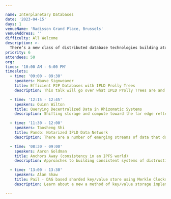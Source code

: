 ```yaml
---

name: Interplanetary Databases
date: '2023-04-15'
days: 1
venueName: 'Radisson Grand Place, Brussels'
venueAddress: ''
difficulty: All Welcome
description: >-
  There’s a new class of distributed database technologies building atop steady advances in IPLD & hash linked data structures in general. In this track we’ll gather those brave enough to take on CAP theorem in a decentralized context, share notes on what’s working, and hear presentations from teams pushing the envelope on what databases can do and where they can exist.
priority: 6
attendees: 50
org: 
times: '10:00 AM - 6:00 PM'
timeslots:
  - time: '09:00 - 09:30'
    speakers: Mauve Signweaver
    title: Efficient P2P Databases with IPLD Prolly Trees
    description: This talk will go over what IPLD Prolly Trees are and how they can be used to build efficient Peer to Peer Databases which can query large amounts of data using built in indexes.

  - time: '12:15 - 12:45'
    speakers: Quinn Wilton
    title: Querying Decentralized Data in Rhizomatic Systems
    description: Shifting storage and compute toward the far edge reflects an extreme departure from traditional cloud-based architectures, bringing with that shift a new set of challenges for application developers. Rhizome is a decentralized database for InterPlanetary Linked Data that embraces these challenges to open up new ways of thinking about consistency, interoperability, and privacy. This talk introduces the ideas underpinning Rhizome, and demonstrates how they come together to empower developers to build and reason about new types of peer-to-peer and decentralized applications.

  - time: '11:30 - 12:00'
    speakers: Taosheng Shi
    title: Pando: Notarized IPLD Data Network
    description: There are a number of emerging streams of data that does not need to meet the same ‘consensus’ bar as what we would expect in a global chain(Filecoin).  Pando is a huge forest of IPLD data structures and aggregate tons and tons and tons of data around Filecoin and then over time. There are nice properties of having this sort of data network more tightly linked to the chain that seem desirable to encourage, and this leads to the goals for the Pando:* Keep included metadata consistently available* Provide light-weight, unbiased access to metadata* Discourage historical revisionism.

  - time: '08:30 - 09:00'
    speakers: Aaron Goldman
    title: Anchors Away (consistency in an IPFS world)
    description: Approaches to building consistent systems of distrusting peers. IPFS is mostly best effort protocols over a best effort DHT. How Ceramic Network uses a timestamp service (e.g ETH) to anchor events in time and produce mutable consistent streams of IPLD data.

  - time: '13:00 - 13:30'
    speakers: Alan Shaw
    title: Pail - DAG based sharded key/value store using Merkle Clocks and CRDTs
    description: Learn about a new a method of key/value storage implemented as an IPLD DAG. It details the format, encoding and mechanisms to mutate the storage as well as how to reconcile mutations made by multiple parties. Hint: Merkle Clocks and CRDTs.We'll also learn about how you can leverage new web3.storage APIs to leverage decentralized, user controlled authorization for the data using UCANs.

---
```

